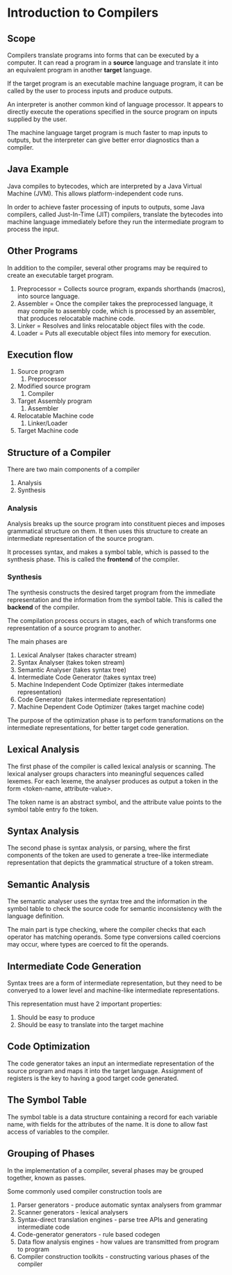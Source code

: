 # Introduction to Compilers

## Scope

Compilers translate programs into forms that can be executed by a computer. It can read a program in a <b>source</b> language and translate it into an equivalent program in another <b>target</b> language.

If the target program is an executable machine language program, it can be called by the user to process inputs and produce outputs.

An interpreter is another common kind of language processor. It appears to directly execute the operations specified in the source program on inputs supplied by the user.

The machine language target program is much faster to map inputs to outputs, but the interpreter can give better error diagnostics than a compiler.

## Java Example

Java compiles to bytecodes, which are interpreted by a Java Virtual Machine (JVM). This allows platform-independent code runs.

In order to achieve faster processing of inputs to outputs, some Java compilers, called Just-In-Time (JIT) compilers, translate the bytecodes into machine language immediately before they run the intermediate program to process the input.

## Other Programs

In addition to the compiler, several other programs may be required to create an executable target program.
1. Preprocessor = Collects source program, expands shorthands (macros), into source language.
2. Assembler = Once the compiler takes the preprocessed language, it may compile to assembly code, which is processed by an assembler, that produces relocatable machine code.
3. Linker = Resolves and links relocatable object files with the code.
4. Loader = Puts all executable object files into memory for execution.

## Execution flow

1. Source program
   1. Preprocessor
2. Modified source program
   1. Compiler
3. Target Assembly program
   1. Assembler
4. Relocatable Machine code
   1. Linker/Loader
5. Target Machine code

## Structure of a Compiler

There are two main components of a compiler
1. Analysis
2. Synthesis

### Analysis

Analysis breaks up the source program into constituent pieces and imposes grammatical structure on them. It then uses this structure to create an intermediate representation of the source program.

It processes syntax, and makes a symbol table, which is passed to the synthesis phase. This is called the <b>frontend</b> of the compiler.

### Synthesis

The synthesis constructs the desired target program from the immediate representation and the information from the symbol table. This is called the <b>backend</b> of the compiler.

The compilation process occurs in stages, each of which transforms one representation of a source program to another.

The main phases are
1. Lexical Analyser (takes character stream)
2. Syntax Analyser (takes token stream)
3. Semantic Analyser (takes syntax tree)
4. Intermediate Code Generator (takes syntax tree)
5. Machine Independent Code Optimizer (takes intermediate representation)
6. Code Generator (takes intermediate representation)
7. Machine Dependent Code Optimizer (takes target machine code)

The purpose of the optimization phase is to perform transformations on the intermediate representations, for better target code generation.

## Lexical Analysis

The first phase of the compiler is called lexical analysis or scanning. The lexical analyser groups characters into meaningful sequences called lexemes.
For each lexeme, the analyser produces as output a token in the form <token-name, attribute-value>.

The token name is an abstract symbol, and the attribute value points to the symbol table entry fo the token.

## Syntax Analysis

The second phase is syntax analysis, or parsing, where the first components of the token are used to generate a tree-like intermediate representation that depicts the grammatical structure of a token stream.

## Semantic Analysis

The semantic analyser uses the syntax tree and the information in the symbol table to check the source code for semantic inconsistency with the language definition.

The main part is type checking, where the compiler checks that each operator has matching operands. Some type conversions called coercions may occur, where types are coerced to fit the operands.

## Intermediate Code Generation

Syntax trees are a form of intermediate representation, but they need to be converyed to a lower level and machine-like intermediate representations.

This representation must have 2 important properties:
1. Should be easy to produce
2. Should be easy to translate into the target machine

## Code Optimization

The code generator takes an input an intermediate representation of the source program and maps it into the target language. Assignment of registers is the key to having a good target code generated.

## The Symbol Table

The symbol table is a data structure containing a record for each variable name, with fields for the attributes of the name. It is done to allow fast access of variables to the compiler.

## Grouping of Phases

In the implementation of a compiler, several phases may be grouped together, known as passes.

Some commonly used compiler construction tools are
1. Parser generators - produce automatic syntax analysers from grammar
2. Scanner generators - lexical analysers
3. Syntax-direct translation engines - parse tree APIs and generating intermediate code
4. Code-generator generators - rule based codegen
5. Data flow analysis engines - how values are transmitted from program to program
6. Compiler construction toolkits - constructing various phases of the compiler